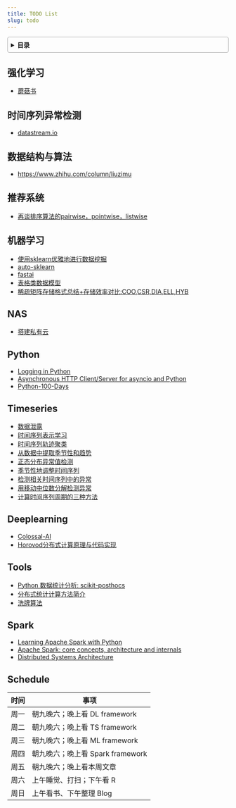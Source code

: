 ```yaml
---
title: TODO List
slug: todo
---
```


<style>
details {
    border: 1px solid #aaa;
    border-radius: 4px;
    padding: .5em .5em 0;
}
summary {
    font-weight: bold;
    margin: -.5em -.5em 0;
    padding: .5em;
}
details[open] {
    padding: .5em;
}
details[open] summary {
    border-bottom: 1px solid #aaa;
    margin-bottom: .5em;
}
img {
    pointer-events: none;
}
</style>

<details><summary>目录</summary><p>

- [强化学习](#强化学习)
- [时间序列异常检测](#时间序列异常检测)
- [数据结构与算法](#数据结构与算法)
- [推荐系统](#推荐系统)
- [机器学习](#机器学习)
- [NAS](#nas)
- [Python](#python)
- [Timeseries](#timeseries)
- [Deeplearning](#deeplearning)
- [Tools](#tools)
- [Spark](#spark)
- [Schedule](#schedule)
</p></details><p></p>

## 强化学习

* [蘑菇书](https://datawhalechina.github.io/easy-rl/#/)

## 时间序列异常检测

* [datastream.io](https://github.com/MentatInnovations/datastream.io)

## 数据结构与算法

* https://www.zhihu.com/column/liuzimu

## 推荐系统

* [再谈排序算法的pairwise，pointwise，listwise](https://mp.weixin.qq.com/s/PFrndBfO9aV6IiCCWSpHwg)

## 机器学习

* [使用sklearn优雅地进行数据挖掘](https://www.cnblogs.com/jasonfreak/p/5448462.html)
* [auto-sklearn](https://automl.github.io/auto-sklearn/master/index.html#)
* [fastai](https://docs.fast.ai/)
* [表格类数据模型](https://zhuanlan.zhihu.com/p/381323980)
* [稀疏矩阵存储格式总结+存储效率对比:COO,CSR,DIA,ELL,HYB](https://www.cnblogs.com/xbinworld/p/4273506.html?utm_source=tuicool&utm_medium=referral)

## NAS

* [搭建私有云](https://mp.weixin.qq.com/s/E9rrjGtV5RJwxvtICgrOxQ)

## Python

* [Logging in Python](https://realpython.com/python-logging/)
* [Asynchronous HTTP Client/Server for asyncio and Python](https://docs.aiohttp.org/en/stable/client_quickstart.html)
* [Python-100-Days](https://github.com/jackfrued/Python-100-Days)

## Timeseries

* [数据泄露](https://www.kaggle.com/code/alexisbcook/data-leakage/tutorial)
* [时间序列表示学习](https://mp.weixin.qq.com/s?__biz=Mzg3NDUwNTM3MA==&mid=2247483863&idx=1&sn=db7a9e15385c8f34bba86b442c5f5f67&chksm=cecef422f9b97d34b9968291a332157524cb9a789452a06673e703b6891971206f0ca58f2178&scene=21#wechat_redirect)
* [时间序列轨迹聚类](https://mp.weixin.qq.com/s?__biz=Mzg3NDUwNTM3MA==&mid=2247490271&idx=1&sn=fd001c5084f679f4f901c2c48204d20b&chksm=ceceef2af9b9663ce90d8ac017b5e425ba4577454617c0044992857da84a42072ace8ee44e59&scene=132#wechat_redirect)
* [从数据中提取季节性和趋势](https://anomaly.io/seasonal-trend-decomposition-in-r/index.html)
* [正态分布异常值检测](https://anomaly.io/anomaly-detection-normal-distribution/index.html)
* [季节性地调整时间序列](https://anomaly.io/seasonally-adjustement-in-r/index.html)
* [检测相关时间序列中的异常](https://anomaly.io/detect-anomalies-in-correlated-time-series/index.html)
* [用移动中位数分解检测异常](https://anomaly.io/anomaly-detection-moving-median-decomposition/index.html)
* [计算时间序列周期的三种方法](https://mp.weixin.qq.com/s/GbhsnrZvMQdOY1k-EclBPw)

## Deeplearning

* [Colossal-AI](https://github.com/hpcaitech/ColossalAI)
* [Horovod分布式计算原理与代码实现](https://mp.weixin.qq.com/s/wNeCGMSRF0jg7yNJ_s6dWw)

## Tools

* [Python 数据统计分析: scikit-posthocs](https://mp.weixin.qq.com/s/m1fT9vxG_0nHIEspmWPPyg)
* [分布式统计计算方法简介](https://mp.weixin.qq.com/s/OOpjBBLVqg77Ao9s6KZ5vg)
* [洗牌算法](https://mp.weixin.qq.com/s/gudVQFhoUi_d3jBNyamYvA)

## Spark

* [ Learning Apache Spark with Python](https://runawayhorse001.github.io/LearningApacheSpark/index.html)
* [Apache Spark: core concepts, architecture and internals](https://datastrophic.io/core-concepts-architecture-and-internals-of-apache-spark/)
* [Distributed Systems Architecture](https://0x0fff.com/category/spark/)

## Schedule

| 时间 | 事项                                             |
|------|--------------------------------------------------|
| 周一 | 朝九晚六；晚上看 DL framework |
| 周二 | 朝九晚六；晚上看 TS framework |
| 周三 | 朝九晚六；晚上看 ML framework |
| 周四 | 朝九晚六；晚上看 Spark framework |
| 周五 | 朝九晚六；晚上看本周文章 |
| 周六 | 上午睡觉、打扫；下午看 R |
| 周日 | 上午看书、下午整理 Blog |
